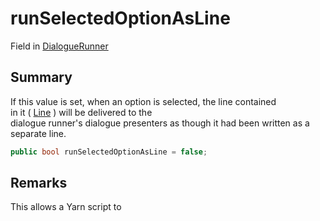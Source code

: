 # runSelectedOptionAsLine

Field in [DialogueRunner](yarn.unity.dialoguerunner.md)

## Summary

If this value is set, when an option is selected, the line contained\
in it ( [Line](yarn.optionset.option.line.md) ) will be delivered to the\
dialogue runner's dialogue presenters as though it had been written as a\
separate line.

```csharp
public bool runSelectedOptionAsLine = false;
```

## Remarks

This allows a Yarn script to
